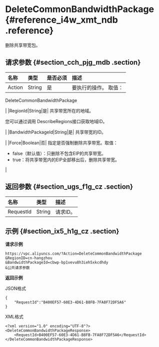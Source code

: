 # DeleteCommonBandwidthPackage {#reference_i4w_xmt_ndb .reference}

删除共享带宽包。

## 请求参数 {#section_cch_pjg_mdb .section}

|名称|类型|是否必须|描述|
|:-|:-|:---|:-|
|Action|String|是| 要执行的操作。 取值：

 DeleteCommonBandwidthPackage

 |
|RegionId|String|是| 共享带宽所在的地域。

 您可以通过调用 DescribeRegions接口获取地域ID。

 |
|BandwidthPackageId|String|是| 共享带宽的ID。

 |
|Force|Boolean|否| 指定是否强制删除共享带宽。取值：

 -   false（默认值）：只删除不包含EIP的共享带宽。
-   true：将共享带宽内的EIP全部移出后，删除共享带宽。

 |

## 返回参数 {#section_ugs_f1g_cz .section}

|名称|类型|描述|
|:-|:-|:-|
|RequestId|String|请求ID。|

## 示例 {#section_ix5_h1g_cz .section}

**请求示例**

``` {#createVPCpub}
https://vpc.aliyuncs.com/?Action=DeleteCommonBandwidthPackage
&RegionID=cn-hangzhou
&BandwidthPackageId=cbwp-bp1vevu8h3ieh5xkcdhdy
&公共请求参数
```

**返回示例**

JSON格式

```
{
    "RequestId":"B400EF57-60E3-4D61-B8FB-7FA8F72DF5A6"
}
```

XML格式

```
<?xml version="1.0" encoding="UTF-8"?>
<DeleteCommonBandwidthPackageResponse>
    <RequestId>B400EF57-60E3-4D61-B8FB-7FA8F72DF5A6</RequestId>
</DeleteCommonBandwidthPackageResponse>
```


